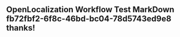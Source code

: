 <properties
ms.topic="hero-topic"
ms.test1="hero-topic"
ms.test2="test"/>

## OpenLocalization Workflow Test MarkDown fb72fbf2-6f8c-46bd-bc04-78d5743ed9e8 thanks!
